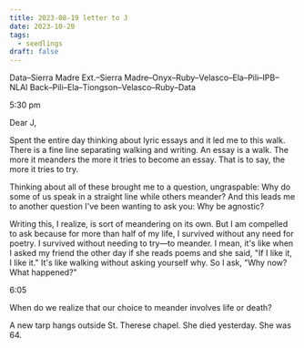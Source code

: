 ```yaml
---
title: 2023-08-19 letter to J
date: 2023-10-20
tags:
  - seedlings
draft: false
---
```

Data–Sierra Madre Ext.–Sierra Madre–Onyx–Ruby–Velasco–Ela–Pili–IPB–NLAI
Back–Pili–Ela–Tiongson–Velasco–Ruby–Data

5:30 pm

Dear J,

Spent the entire day thinking about lyric essays and it led me to this walk. There is a fine line separating walking and writing. An essay is a walk. The more it meanders the more it tries to become an essay. That is to say, the more it tries to try.

Thinking about all of these brought me to a question, ungraspable: Why do some of us speak in a straight line while others meander? And this leads me to another question I've been wanting to ask you: Why be agnostic?

Writing this, I realize, is sort of meandering on its own. But I am compelled to ask because for more than half of my life, I survived without any need for poetry. I survived without needing to try—to meander. I mean, it's like when I asked my friend the other day if she reads poems and she said, "If I like it, I like it." It's like walking without asking yourself why. So I ask, "Why now? What happened?"

6:05

When do we realize that our choice to meander involves life or death?

A new tarp hangs outside St. Therese chapel. She died yesterday. She was 64.